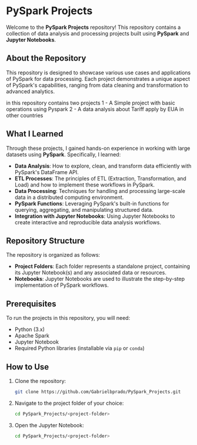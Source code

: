 # PySpark Projects

Welcome to the **PySpark Projects** repository! This repository contains a collection of data analysis and processing projects built using **PySpark** and **Jupyter Notebooks**.

## About the Repository

This repository is designed to showcase various use cases and applications of PySpark for data processing. Each project demonstrates a unique aspect of PySpark's capabilities, ranging from data cleaning and transformation to advanced analytics.

in this repository contains two projects 
1 - A Simple project with basic operations using Pyspark
2 - A data analysis about Tariff apply by EUA in other countries  
## What I Learned

Through these projects, I gained hands-on experience in working with large datasets using **PySpark**. Specifically, I learned:

- **Data Analysis**: How to explore, clean, and transform data efficiently with PySpark's DataFrame API.
- **ETL Processes**: The principles of ETL (Extraction, Transformation, and Load) and how to implement these workflows in PySpark.
- **Data Processing**: Techniques for handling and processing large-scale data in a distributed computing environment.
- **PySpark Functions**: Leveraging PySpark's built-in functions for querying, aggregating, and manipulating structured data.
- **Integration with Jupyter Notebooks**: Using Jupyter Notebooks to create interactive and reproducible data analysis workflows.

## Repository Structure

The repository is organized as follows:

- **Project Folders**: Each folder represents a standalone project, containing its Jupyter Notebook(s) and any associated data or resources.
- **Notebooks**: Jupyter Notebooks are used to illustrate the step-by-step implementation of PySpark workflows.

## Prerequisites

To run the projects in this repository, you will need:

- Python (3.x)
- Apache Spark
- Jupyter Notebook
- Required Python libraries (installable via `pip` or `conda`)

## How to Use

1. Clone the repository:
   ```bash
   git clone https://github.com/Gabrielbprado/PySpark_Projects.git
   ```
2. Navigate to the project folder of your choice:
   ```bash
   cd PySpark_Projects/<project-folder>
3. Open the Jupyter Notebook:
   ```bash
   cd PySpark_Projects/<project-folder>


   
